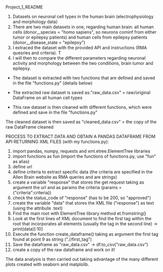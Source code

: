 Project_1_README

1. Datasets on neuronal cell types in the human brain (electrophysiology and morphology data)
2. There are two main datasets in one, regarding human brain: all human cells (donor__species = "homo sapiens", so neurons cominf from either tumor or epilepsy patients) and human cells from epilepsy patients (donor__disease_state = "epilepsy")
3. I extraced the dataset with the provided API and instructions (RMA quesries and criteria). T
4. I will then to compare the different parameters regarding neuronal activity and morphology between the two conditions, brain tumor and epilepsy.

- The dataset is extracted with two functions that are defined and saved in the file "functions.py" (details below)
- The extracted raw dataset is saved as:"raw_data.csv" = raw/original DataFrame on all human cell types

- This raw dataset is then cleaned with different functions, which were defined and save in the file "functions.py"

The cleaned dataset is then saved as "cleaned_data.csv" = the copy of the raw DataFrame cleaned


 PROCESS TO EXTRACT DATA AND OBTAIN A PANDAS DATAFRAME FROM API RETURNING XML FILES (with my functions.py):

1) import pandas, numpy, requests and xml.etree.ElementTree libraries
2) import functions as fun (import the functions of functions.py, use "fun" as alias)
3) define url
4) define criteria to extract specific data (the criteria are specified in the Allen Brain website as RMA queries and are strings)
5) create a variable "response" that stores the get request taking as argument the url and as params the criteria (params = {"criteria":criteria})
6) check the status_code of "response" (has to be 200, so "approved")
7) create the variable "data" that stores the XML file ("response") as text (using the attribute .text)
8) Find the main root with ElementTree library method et.fromstring()
9) Look at the first lines of XML document to find the first tag within the root that incorporates all elements (usually the tag in the second line) -> print(data)[:10]
10) Execute the function create_dataframe() taking as argument the first tag found at point 9 as string (".//first_tag")
11) Save the dataframe as "raw_data.csv" -> df.to_csv("raw_data.csv")
12) create a copy of the raw dataframe and work on it!



The data analysis is then carried out taking advantage of the many different plots created with seaborn and matplolib.